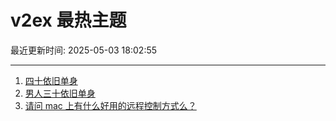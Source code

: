 # v2ex 最热主题

最近更新时间: 2025-05-03 18:02:55

--- 
1. [四十依旧单身](https://www.v2ex.com/t/1129467) 
2. [男人三十依旧单身](https://www.v2ex.com/t/1129458) 
3. [请问 mac 上有什么好用的远程控制方式么？](https://www.v2ex.com/t/1129470) 
